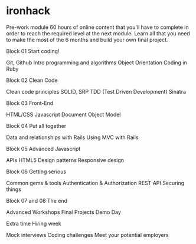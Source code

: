 # ironhack

Pre-work module
60 hours of online content that you'll have to complete in order to reach the required level at the next module. Learn all that you need to make the most of the 6 months and build your own final project.

Block 01
Start coding!

Git, Github
Intro programming and algorithms
Object Orientation
Coding in Ruby

Block 02
Clean Code

Clean code principles
SOLID, SRP
TDD (Test Driven Development)
Sinatra

Block 03
Front-End

HTML/CSS
Javascript
Document Object Model

Block 04
Put all together

Data and relationships with Rails
Using MVC with Rails

Block 05
Advanced Javascript

APIs HTML5
Design patterns
Responsive design

Block 06
Getting serious

Common gems & tools
Authentication & Authorization
REST API
Securing things

Block 07 and 08
The end

Advanced Workshops
Final Projects
Demo Day

Extra time
Hiring week

Mock interviews
Coding challenges
Meet your potential employers